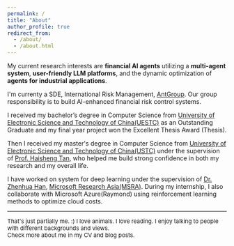 ```yaml
---
permalink: /
title: "About"
author_profile: true
redirect_from: 
  - /about/
  - /about.html
---
```



My current research interests are **financial AI agents** utilizing a **multi-agent system**, **user-friendly LLM platforms**, and the dynamic optimization of **agents for industrial applications**.

I'm currenty a SDE, International Risk Management, [AntGroup](https://www.antgroup.com/en). Our group responsibility is to build AI-enhanced financial risk control systems.

I received my bachelor’s degree in Computer Science from [University of Electronic Science and Technology of China(UESTC)](https://en.uestc.edu.cn/) as an Outstanding Graduate and my final year project won the Excellent Thesis Award (Thesis).

Then I received my master's degree in Computer Science from [University of Electronic Science and Technology of China(USTC)](https://en.ustc.edu.cn/) under the supervision of [Prof. Haisheng Tan](http://staff.ustc.edu.cn/~hstan/home.html), who helped me build strong confidence in both my research and my overall life.

I have worked on system for deep learning under the supervision of [Dr. Zhenhua Han](https://hzhua.github.io/), [Microsoft Research Asia(MSRA)](https://www.microsoft.com/en-us/research/lab/microsoft-research-asia/). During my internship, I also collaborate with Microsoft Azure(Raymond) using reinforcement learning methods to optimize cloud costs.

***
<span style="font-size: small;">
    That's just partially me. :) I love animals. I love reading. I enjoy talking to people with different backgrounds and views.<br>
    Check more about me in my CV and blog posts.
</span>